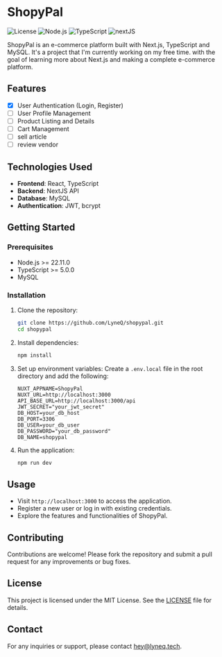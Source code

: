 # ShopyPal

![License](https://img.shields.io/badge/license-MIT-blue.svg)
![Node.js](https://img.shields.io/badge/node-%3E%3D%2022.11.0-brightgreen)
![TypeScript](https://img.shields.io/badge/typescript-%3E%3D%205.0.0-blue)
![nextJS](https://img.shields.io/badge/nextJS-%3E%3D%2015.11.0-blue)

ShopyPal is an e-commerce platform built with Next.js, TypeScript and MySQL. It's a project that I'm currently working on my free time. with the goal of learning more about Next.js and making a complete e-commerce platform.
## Features

- [x] User Authentication (Login, Register)
- [ ] User Profile Management
- [ ] Product Listing and Details 
- [ ] Cart Management
- [ ] sell article
- [ ] review vendor

## Technologies Used

- **Frontend**: React, TypeScript
- **Backend**: NextJS API
- **Database**: MySQL
- **Authentication**: JWT, bcrypt

## Getting Started

### Prerequisites

- Node.js >= 22.11.0
- TypeScript >= 5.0.0
- MySQL

### Installation

1. Clone the repository:
    ```sh
    git clone https://github.com/LyneQ/shopypal.git
    cd shopypal
    ```

2. Install dependencies:
    ```sh
    npm install
    ```

3. Set up environment variables:
    Create a `.env.local` file in the root directory and add the following:
    ```dotenv
    NUXT_APPNAME=ShopyPal
    NUXT_URL=http://localhost:3000
    API_BASE_URL=http://localhost:3000/api
    JWT_SECRET="your_jwt_secret"
    DB_HOST=your_db_host
    DB_PORT=3306
    DB_USER=your_db_user
    DB_PASSWORD="your_db_password"
    DB_NAME=shopypal
    ```

4. Run the application:
    ```sh
    npm run dev
    ```

## Usage

- Visit `http://localhost:3000` to access the application.
- Register a new user or log in with existing credentials.
- Explore the features and functionalities of ShopyPal.

## Contributing

Contributions are welcome! Please fork the repository and submit a pull request for any improvements or bug fixes.

## License

This project is licensed under the MIT License. See the [LICENSE](LICENSE) file for details.

## Contact

For any inquiries or support, please contact [hey@lyneq.tech](mailto:hey@lyneq.tech).
